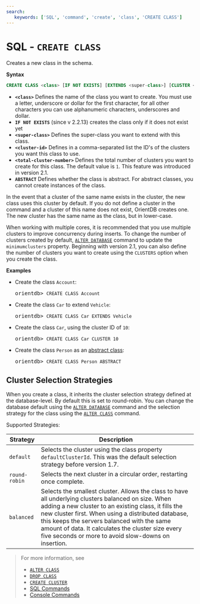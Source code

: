 ```yaml
---
search:
   keywords: ['SQL', 'command', 'create', 'class', 'CREATE CLASS']
---
```


# SQL - `CREATE CLASS`

Creates a new class in the schema.

**Syntax**

```sql
CREATE CLASS <class> [IF NOT EXISTS] [EXTENDS <super-class>] [CLUSTER <cluster-id>*] [CLUSTERS <total-cluster-number>] [ABSTRACT]
```

- **`<class>`** Defines the name of the class you want to create.  You must use a letter, underscore or dollar for the first character, for all other characters you can use alphanumeric characters, underscores and dollar.
- **`IF NOT EXISTS`** (since v 2.2.13) creates the class only if it does not exist yet
- **`<super-class>`** Defines the super-class you want to extend with this class.
- **`<cluster-id>`**  Defines in a comma-separated list the ID's of the clusters you want this class to use.
- **`<total-cluster-number>`** Defines the total number of clusters you want to create for this class.  The default value is `1`.  This feature was introduced in version 2.1.
- **`ABSTRACT`** Defines whether the class is abstract.  For abstract classes, you cannot create instances of the class.


In the event that a cluster of the same name exists in the cluster, the new class uses this cluster by default.  If you do not define a cluster in the command and a cluster of this name does not exist, OrientDB creates one.  The new cluster has the same name as the class, but in lower-case.

When working with multiple cores, it is recommended that you use multiple clusters to improve concurrency during inserts.  To change the number of clusters created by default, [`ALTER DATABASE`](SQL-Alter-Database.md) command to update the `minimumclusters` property.  Beginning with version 2.1, you can also define the number of clusters you want to create using the `CLUSTERS` option when you create the class.


**Examples**

- Create the class `Account`:

  <pre>
  orientdb> <code class="lang-sql userinput">CREATE CLASS Account</code>
  </pre>

- Create the class `Car` to extend `Vehicle`:

  <pre>
  orientdb> <code class="lang-sql userinput">CREATE CLASS Car EXTENDS Vehicle</code>
  </pre>

- Create the class `Car`, using the cluster ID of `10`:

  <pre>
  orientdb> <code class="lang-sql userinput">CREATE CLASS Car CLUSTER 10</code>
  </pre>

- Create the class `Person` as an [abstract class](Concepts.md#abstract-class):

  <pre>
  orientdb> <code class="lang-sql userinput">CREATE CLASS Person ABSTRACT</code>
  </pre>


## Cluster Selection Strategies

When you create a class, it inherits the cluster selection strategy defined at the database-level.  By default this is set to round-robin.  You can change the database default using the [`ALTER DATABASE`](SQL-Alter-Database.md) command and the selection strategy for the class using the [`ALTER CLASS`](SQL-Alter-Class.md) command.

Supported Strategies:

| Strategy | Description |
|---|---|
| `default` | Selects the cluster using the class property `defaultClusterId`.  This was the default selection strategy before version 1.7.|
| `round-robin` | Selects the next cluster in a circular order, restarting once complete. |
| `balanced` | Selects the smallest cluster.  Allows the class to have all underlying clusters balanced on size.  When adding a new cluster to an existing class, it fills the new cluster first.  When using a distributed database, this keeps the servers balanced with the same amount of data.  It calculates the cluster size every five seconds or more to avoid slow-downs on insertion.|

>For more information, see
>
>- [`ALTER CLASS`](SQL-Alter-Class.md)
>- [`DROP CLASS`](SQL-Drop-Class.md)
>- [`CREATE CLUSTER`](SQL-Create-Cluster.md)
>- [SQL Commands](SQL.md)
>- [Console Commands](Console-Commands.md)

